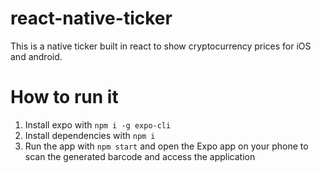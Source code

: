 # react-native-ticker
This is a native ticker built in react to show cryptocurrency prices for iOS and android.

# How to run it
1. Install expo with `npm i -g expo-cli`
2. Install dependencies with `npm i`
3. Run the app with `npm start` and open the Expo app on your phone to scan the generated barcode and access the application
